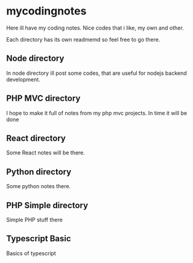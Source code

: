 # mycodingnotes

Here ill have my coding notes. Nice codes that i like, my own and other.   

Each directory has its own readmemd so feel free to go there.

## Node directory
In node directory ill post some codes, that are useful for nodejs backend development.

## PHP MVC directory
I hope to make it full of notes from my php mvc projects. In time it will be done

## React directory
Some React notes will be there.

## Python directory
Some python notes there.

## PHP Simple directory
Simple PHP stuff there

## Typescript Basic
Basics of typescript